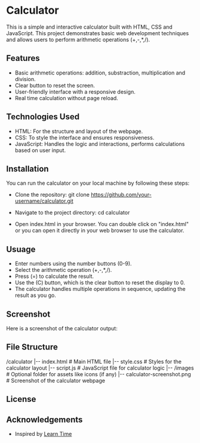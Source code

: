 # Calculator

This is a simple and interactive calculator built with HTML, CSS and JavaScript. This project demonstrates basic web development techniques and allows users to perform arithmetic operations (+,-,*,/).

## Features 
- Basic arithmetic operations: addition, substraction, multiplication and division.
- Clear button to reset the screen.
- User-friendly interface with a responsive design.
- Real time calculation without page reload.

## Technologies Used
- HTML: For the structure and layout of the webpage.
- CSS: To style the interface and ensures responsiveness.
- JavaScript: Handles the logic and interactions, performs calculations based on user input.

## Installation
You can run the calculator on your local machine by following these steps:

- Clone the repository:
git clone https://github.com/your-username/calculator.git

- Navigate to the project directory:
cd calculator

- Open index.html in your browser.
You can double click on "index.html" or you can open it directly in your web browser to use the calculator.

## Usuage
- Enter numbers using the number buttons (0-9).
- Select the arithmetic operation (+,-,*,/).
- Press (=) to calculate the result.
- Use the (C) button, which is the clear button to reset the display to 0.
- The calculator handles multiple operations in sequence, updating the result as you go.

## Screenshot
Here is a screenshot of the calculator output:

## File Structure 
/calculator
|-- index.html        # Main HTML file
|-- style.css         # Styles for the calculator layout
|-- script.js         # JavaScript file for calculator logic
|-- /images           # Optional folder for assets like icons (if any)
    |-- calculator-screenshot.png  # Screenshot of the calculator webpage

## License

## Acknowledgements
- Inspired by <a href="https://learntime.net/search/">Learn Time</a>



